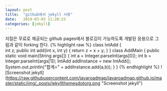```yaml
---
layout: post
title:  "github에서 jekyll 사용"
date:   2019-03-03 11:20:23 
categories: [jekyll]
---
```

지킬은 무료로 제공되는 github pages에서 블로깅이 가능하도록 개발된 응용으로 그림과 같이 forking 한다.
{% highlight raw %}
class IntAdd {            
  int z;
  public int add(int x, int y)  {
    return z  = x + y;  }
}
class AddMain {
  public static void main(String args[]) {
    int a = Integer.parseInt(args[0]);
    int b = Integer.parseInt(args[1]);
    IntAdd  addInstance = new IntAdd();
    System.out.println("합계=" + addInstance.add(a,b));    }
}
{% endhighlight %}
![Screenshot  jekyll] (https://raw.githubusercontent.com/javaroadmap/javaroadmap.github.io/master/static/img/_posts/jekyllthemesdotorg.png "Screenshot  jekyll")
